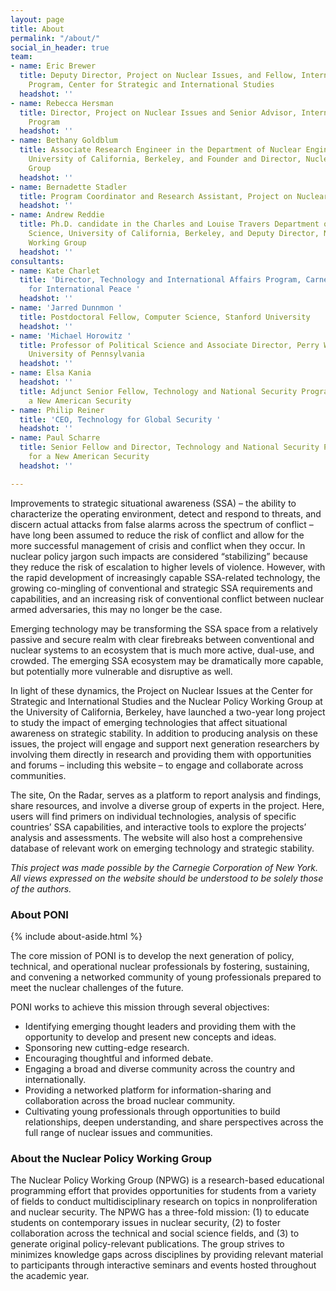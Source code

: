 ```yaml
---
layout: page
title: About
permalink: "/about/"
social_in_header: true
team:
- name: Eric Brewer
  title: Deputy Director, Project on Nuclear Issues, and Fellow, International Security
    Program, Center for Strategic and International Studies
  headshot: ''
- name: Rebecca Hersman
  title: Director, Project on Nuclear Issues and Senior Advisor, International Security
    Program
  headshot: ''
- name: Bethany Goldblum
  title: Associate Research Engineer in the Department of Nuclear Engineering at the
    University of California, Berkeley, and Founder and Director, Nuclear Policy Working
    Group
  headshot: ''
- name: Bernadette Stadler
  title: Program Coordinator and Research Assistant, Project on Nuclear Issues
  headshot: ''
- name: Andrew Reddie
  title: Ph.D. candidate in the Charles and Louise Travers Department of Political
    Science, University of California, Berkeley, and Deputy Director, Nuclear Policy
    Working Group
  headshot: ''
consultants:
- name: Kate Charlet
  title: 'Director, Technology and International Affairs Program, Carnegie Endowment
    for International Peace '
  headshot: ''
- name: 'Jarred Dunnmon '
  title: Postdoctoral Fellow, Computer Science, Stanford University
  headshot: ''
- name: 'Michael Horowitz '
  title: Professor of Political Science and Associate Director, Perry World House,
    University of Pennsylvania
  headshot: ''
- name: Elsa Kania
  headshot: ''
  title: Adjunct Senior Fellow, Technology and National Security Program, Center for
    a New American Security
- name: Philip Reiner
  title: 'CEO, Technology for Global Security '
  headshot: ''
- name: Paul Scharre
  title: Senior Fellow and Director, Technology and National Security Program, Center
    for a New American Security
  headshot: ''

---
```

Improvements to strategic situational awareness (SSA) – the ability to characterize the operating environment, detect and respond to threats, and discern actual attacks from false alarms across the spectrum of conflict – have long been assumed to reduce the risk of conflict and allow for the more successful management of crisis and conflict when they occur. In nuclear policy jargon such impacts are considered “stabilizing” because they reduce the risk of escalation to higher levels of violence. However, with the rapid development of increasingly capable SSA-related technology, the growing co-mingling of conventional and strategic SSA requirements and capabilities, and an increasing risk of conventional conflict between nuclear armed adversaries, this may no longer be the case.

Emerging technology may be transforming the SSA space from a relatively passive and secure realm with clear firebreaks between conventional and nuclear systems to an ecosystem that is much more active, dual-use, and crowded. The emerging SSA ecosystem may be dramatically more capable, but potentially more vulnerable and disruptive as well.

In light of these dynamics, the Project on Nuclear Issues at the Center for Strategic and International Studies and the Nuclear Policy Working Group at the University of California, Berkeley, have launched a two-year long project to study the impact of emerging technologies that affect situational awareness on strategic stability. In addition to producing analysis on these issues, the project will engage and support next generation researchers by involving them directly in research and providing them with opportunities and forums – including this website – to engage and collaborate across communities.

The site, On the Radar, serves as a platform to report analysis and findings, share resources, and involve a diverse group of experts in the project. Here, users will find primers on individual technologies, analysis of specific countries’ SSA capabilities, and interactive tools to explore the projects’ analysis and assessments. The website will also host a comprehensive database of relevant work on emerging technology and strategic stability.

_This project was made possible by the Carnegie Corporation of New York. All views expressed on the website should be understood to be solely those of the authors._

### About PONI

{% include about-aside.html %}

The core mission of PONI is to develop the next generation of policy, technical, and operational nuclear professionals by fostering, sustaining, and convening a networked community of young professionals prepared to meet the nuclear challenges of the future.

PONI works to achieve this mission through several objectives:

* Identifying emerging thought leaders and providing them with the opportunity to develop and present new concepts and ideas.
* Sponsoring new cutting-edge research.
* Encouraging thoughtful and informed debate.
* Engaging a broad and diverse community across the country and internationally.
* Providing a networked platform for information-sharing and collaboration across the broad nuclear community.
* Cultivating young professionals through opportunities to build relationships, deepen understanding, and share perspectives across the full range of nuclear issues and communities.

### About the Nuclear Policy Working Group

The Nuclear Policy Working Group (NPWG) is a research-based educational programming effort that provides opportunities for students from a variety of fields to conduct multidisciplinary research on topics in nonproliferation and nuclear security. The NPWG has a three-fold mission: (1) to educate students on contemporary issues in nuclear security, (2) to foster collaboration across the technical and social science fields, and (3) to generate original policy-relevant publications. The group strives to minimizes knowledge gaps across disciplines by providing relevant material to participants through interactive seminars and events hosted throughout the academic year.